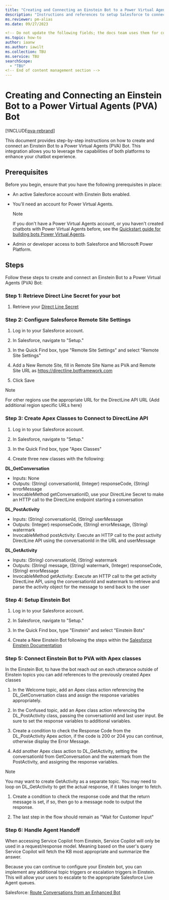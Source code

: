 ```yaml
---
title: "Creating and Connecting an Einstein Bot to a Power Virtual Agents"
description: "Instructions and references to setup Salesforce to connect with Service Copilot PVA"
ms.reviewer: pm-alias
ms.date: 09/27/2023

<!-- Do not update the following fields; the docs team uses them for content management -->
ms.topic: how-to
author: iaanw
ms.author: iawilt
ms.collection: TBU
ms.service: TBU
searchScope:
  - "TBU"
<!-- End of content management section -->
---
```


# Creating and Connecting an Einstein Bot to a Power Virtual Agents (PVA) Bot

[!INCLUDE[pva-rebrand](includes/pva-rebrand.md)]

This document provides step-by-step instructions on how to create and connect an Einstein Bot to a Power Virtual Agents (PVA) Bot. This integration allows you to leverage the capabilities of both platforms to enhance your chatbot experience.

## Prerequisites

Before you begin, ensure that you have the following prerequisites in place:

- An active Salesforce account with Einstein Bots enabled.
- You'll need an account for Power Virtual Agents. 

  > [!NOTE]
  > If you don't have a Power Virtual Agents account, or you haven't created chatbots with Power Virtual Agents before, see the [Quickstart guide for building bots Power Virtual Agents](fundamentals-get-started.md?tabs=web).

- Admin or developer access to both Salesforce and Microsoft Power Platform.

## Steps

Follow these steps to create and connect an Einstein Bot to a Power Virtual Agents (PVA) Bot:

### Step 1: Retrieve Direct Line Secret for your bot

1. Retrieve your [Direct Line Secret](https://learn.microsoft.com/en-us/azure/bot-service/rest-api/bot-framework-rest-direct-line-3-0-authentication?view=azure-bot-service-4.0)


### Step 2: Configure Salesforce Remote Site Settings

1. Log in to your Salesforce account.

1. In Salesforce, navigate to "Setup."

1. In the Quick Find box, type "Remote Site Settings" and select "Remote Site Settings"

1. Add a New Remote Site, fill in Remote Site Name as PVA and Remote Site URL as https://directline.botframework.com

1. Click Save

> [!NOTE]
> For other regions use the appropriate URL for the DirectLine API URL
> {Add additional region specific URLs here}

### Step 3: Create Apex Classes to Connect to DirectLine API

1. Log in to your Salesforce account.

1. In Salesforce, navigate to "Setup."

1. In the Quick Find box, type "Apex Classes"

1. Create three new classes with the following:

**DL_GetConversation**  
- Inputs: None
- Outputs: (String) conversationId, (Integer) responseCode, (String) errorMessage
- InvocableMethod getConversationID, use your DirectLine Secret to make an HTTP call to the DirectLine endpoint starting a conversation

**DL_PostActivity**  
- Inputs: (String) conversationId, (String) userMessage
- Outputs: (Integer) responseCode, (String) errorMessage, (String) watermark
- InvocableMethod postActivity: Execute an HTTP call to the post activity DirectLine API using the conversationId in the URL and userMessage

**DL_GetActivity**
- Inputs: (String) conversationId, (String) watermark
- Outputs: (String) message, (String) watermark, (Integer) responseCode, (String) errorMessage
- InvocableMethod getActivity: Execute an HTTP call to the get activity DirectLine API, using the conversationId and watermark to retrieve and parse the activity object for the message to send back to the user

### Step 4: Setup Einstein Bot

1. Log in to your Salesforce account.

1. In Salesforce, navigate to "Setup."

1. In the Quick Find box, type "Einstein" and select "Einstein Bots"

1. Create a New Einstein Bot following the steps within the [Salesforce Einstein Documentation](https://help.salesforce.com/s/articleView?language=en_US&id=sf.bots_service_enhanced.htm&type=5)

### Step 5: Connect Einstein Bot to PVA with Apex classes
In the Einstein Bot, to have the bot reach out on each utterance outside of Einstein topics you can add references to the previously created Apex classes

1. In the Welcome topic, add an Apex class action referencing the DL_GetConversation class and assign the response variables appropriately.

1. In the Confused topic, add an Apex class action referencing the DL_PostActivity class, passing the conversationId and last user input. Be sure to set the response variables to additional variables.

1. Create a condition to check the Response Code from the DL_PostActivity Apex action, if the code is 200 or 204 you can continue, otherwise display the Error Message.

1. Add another Apex class action to DL_GetActivity, setting the conversationId from GetConversation and the watermark from the PostActivity, and assigning the response variables.

>[!NOTE]
>You may want to create GetActivity as a separate topic. You may need to loop on DL_GetActivity to get the actual response, if it takes longer to fetch.

1. Create a condition to check the response code and that the return message is set, if so, then go to a message node to output the response.

1. The last step in the flow should remain as "Wait for Customer Input"

### Step 6: Handle Agent Handoff

When accessing Service Copilot from Einstein, Service Copilot will only be used in a request/response model. Meaning based on the user's query Service Copilot will fetch the KB most appropriate and summarize the answer.  

Because you can continue to configure your Einstein bot, you can implement any additional topic triggers or escalation triggers in Einstein. This will allow your users to escalate to the appropriate Salesforce Live Agent queues.

Salesforce: [Route Conversations from an Enhanced Bot](https://help.salesforce.com/s/articleView?id=sf.bots_service_enhanced_route_from.htm&type=5)

